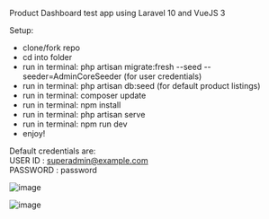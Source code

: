 Product Dashboard test app using Laravel 10 and VueJS 3

Setup:
- clone/fork repo
- cd into folder
- run in terminal: php artisan migrate:fresh --seed --seeder=AdminCoreSeeder (for user credentials)
- run in terminal: php artisan db:seed (for default product listings)
- run in terminal: composer update
- run in terminal: npm install
- run in terminal: php artisan serve
- run in terminal: npm run dev
- enjoy! 

Default credentials are: <br>
USER ID : superadmin@example.com <br>
PASSWORD : password

![image](https://github.com/ltfij/product-dashboard/assets/11470019/dc055532-c5d4-4e36-81d8-91af7c69fe93)

![image](https://github.com/ltfij/product-dashboard/assets/11470019/79b4932c-c5cc-4013-8a3d-eb04e0e912e1)
